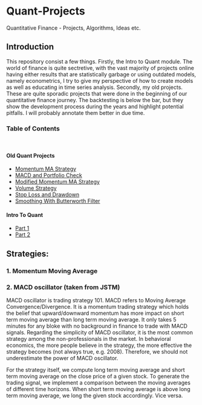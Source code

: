 # Quant-Projects
Quantitative Finance - Projects, Algorithms, Ideas etc.
## Introduction
This repository consist a few things. Firstly, the Intro to Quant module. The world of finance is quite sectretive, with the vast majority of projects online having either results that are statistically garbage or using outdated models, namely econometrics, I try to give my perspective of how to create models as well as educating in time series analysis.  Secondly, my old projects. These are quite sporadic projects that were done in the beginning of our quantitative finance journey. The backtesting is below the bar, but they show the development process during the years and highlight potential pitfalls. I will probably annotate them better in due time. 

### Table of Contents

&nbsp;

#### Old Quant Projects

* <a href=https://github.com/JonssonAlexander/Quant-Projects/blob/main/Quant%20Projects/Old%20Projects/First_project_MA_momentum_updated.ipynb>Momentum MA Strategy</a>
* <a href=https://github.com/JonssonAlexander/Quant-Projects/blob/main/Quant%20Projects/Old%20Projects/Project_2_MACD_and_portfolio_check_updated.ipynb> MACD and Portfolio Check</a>
* <a href=https://github.com/JonssonAlexander/Quant-Projects/blob/main/Quant%20Projects/Old%20Projects/Project_3_Modified_Momentum_MA_updated.ipynb>Modified Momentum MA Strategy</a>
* <a href=https://github.com/JonssonAlexander/Quant-Projects/blob/main/Quant%20Projects/Old%20Projects/Project_4_Volume_Strategy_updated.ipynb> Volume Strategy</a>
* <a href=https://github.com/JonssonAlexander/Quant-Projects/blob/main/Quant%20Projects/Old%20Projects/Review_of_Stop_loss_and_draw_down_updated.ipynb> Stop Loss and Drawdown</a>
* <a href=https://github.com/JonssonAlexander/Quant-Projects/blob/main/Quant%20Projects/Old%20Projects/Smoothing_With_Butterworth_Filter_updated.ipynb> Smoothing With Butterworth Filter</a>

#### Intro To Quant 
* <a href=https://github.com/>Part 1</a>
* <a href=https://github.com/>Part 2</a>

## Strategies:

### 1. Momentum Moving Average

### 2. MACD oscillator (taken from JSTM)

MACD oscillator is trading strategy 101. MACD refers to Moving Average Convergence/Divergence. It is a momentum trading strategy which holds the belief that upward/downward momentum has more impact on short term moving average than long term moving average. It only takes 5 minutes for any bloke with no background in finance to trade with MACD signals. Regarding the simplicity of MACD oscillator, it is the most common strategy among the non-professionals in the market. In behavioral economics, the more people believe in the strategy, the more effective the strategy becomes (not always true, e.g. 2008). Therefore, we should not underestimate the power of MACD oscillator.

For the strategy itself, we compute long term moving average and short term moving average on the close price of a given stock. To generate the trading signal, we implement a comparison between the moving averages of different time horizons. When short term moving average is above long term moving average, we long the given stock accordingly. Vice versa.

